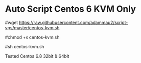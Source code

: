 # Auto Script Centos 6 KVM Only
  #wget https://raw.githubusercontent.com/adammau2/script-vps/master/centos-kvm.sh
  
  #chmod +x centos-kvm.sh
  
  #sh centos-kvm.sh
  
  Tested Centos 6.8 32bit & 64bit
